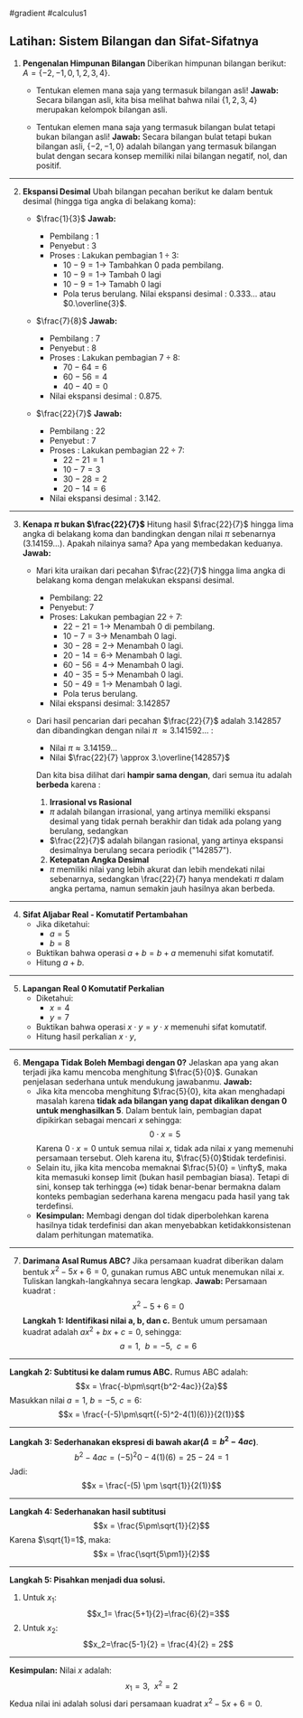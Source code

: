 #gradient #calculus1 

## Latihan: Sistem Bilangan dan Sifat-Sifatnya

1. **Pengenalan Himpunan Bilangan**
   Diberikan himpunan bilangan berikut:
   $A = \{-2,-1,0,1,2,3,4\}$.
   - Tentukan elemen mana saja yang termasuk bilangan asli!
     **Jawab:**
     Secara bilangan asli, kita bisa melihat bahwa nilai $\{1,2,3,4\}$ merupakan kelompok bilangan asli.
     
   - Tentukan elemen mana saja yang termasuk bilangan bulat tetapi bukan bilangan asli! 
     **Jawab:**
     Secara bilangan bulat tetapi bukan bilangan asli, $\{-2,-1,0\}$ adalah bilangan yang termasuk bilangan bulat dengan secara konsep memiliki nilai bilangan negatif, nol, dan positif.

___

2. **Ekspansi Desimal**
   Ubah bilangan pecahan berikut ke dalam bentuk desimal (hingga tiga angka di belakang koma):
   - $\frac{1}{3}$
     **Jawab:** 
     - Pembilang : 1
     - Penyebut : 3
     - Proses :
       Lakukan pembagian $1 \div 3$: 
	    - $10 - 9 = 1 \rightarrow$ Tambahkan $0$ pada pembilang. 
	    - $10 - 9 = 1 \rightarrow$ Tambah 0 lagi
	    - $10-9 = 1 \rightarrow$ Tamabh 0 lagi
	    - Pola terus berulang.
     Nilai ekspansi desimal : $0.333\dots$ atau $0.\overline{3}$.
     
   - $\frac{7}{8}$
     **Jawab:**
     - Pembilang : 7
     - Penyebut : 8
     - Proses :
       Lakukan pembagian $7 \div 8$:
	     - $70-64 = 6$
	     - $60 - 56 = 4$
	     - $40 - 40 = 0$
     - Nilai ekspansi desimal : $0.875$.
       
   - $\frac{22}{7}$
     **Jawab:**
     - Pembilang : 22
     - Penyebut : 7
     - Proses : 
       Lakukan pembagian $22 \div 7$:
	     - $22 - 21 = 1$
	     - $10 - 7 = 3$
	     - $30 - 28 = 2$
	     - $20-14=6$
     - Nilai ekspansi desimal : $3.142$.

___

3. **Kenapa $\pi$ bukan $\frac{22}{7}$**
   Hitung hasil $\frac{22}{7}$ hingga lima angka di belakang koma dan bandingkan dengan nilai $\pi$ sebenarnya ($3.14159\dots$). Apakah nilainya sama? Apa yang membedakan keduanya.
	**Jawab:**
	- Mari kita uraikan dari pecahan $\frac{22}{7}$ hingga lima angka di belakang koma dengan melakukan ekspansi desimal.
		- Pembilang: $22$
		- Penyebut: $7$
		- Proses:
		  Lakukan pembagian $22 \div 7$:
		  - $22 - 21 = 1 \rightarrow$ Menambah 0 di pembilang.
		  - $10 - 7 = 3 \rightarrow$ Menambah 0 lagi.
		  - $30 - 28 = 2\rightarrow$ Menambah 0 lagi.
		  - $20 - 14 = 6 \rightarrow$ Menambah 0 lagi.
		  - $60 - 56 = 4 \rightarrow$ Menambah 0 lagi.
		  - $40 - 35=5 \rightarrow$ Menambah 0 lagi.
		  - $50-49=1 \rightarrow$ Menambah 0 lagi.
		  - Pola terus berulang.
		- Nilai ekspansi desimal: $3.142857$
	- Dari hasil pencarian dari pecahan $\frac{22}{7}$ adalah $3.142857$ dan dibandingkan dengan nilai $\pi$ $\approx 3.141592\dots$ :
		- Nilai $\pi \approx 3.14159\dots$
		- Nilai $\frac{22}{7} \approx 3.\overline{142857}$
	  
	  Dan kita bisa dilihat dari **hampir sama dengan**, dari semua itu adalah **berbeda** karena :
	  1. **Irrasional vs Rasional**
	    - $\pi$ adalah bilangan irrasional, yang artinya memiliki ekspansi desimal yang tidak pernah berakhir dan tidak ada polang yang berulang, sedangkan
		- $\frac{22}{7}$ adalah bilangan rasional, yang artinya ekspansi desimalnya berulang secara periodik ("$142857$").
	  2. **Ketepatan Angka Desimal**
		- $\pi$ memiliki nilai yang lebih akurat dan lebih mendekati nilai sebenarnya, sedangkan \frac{22}{7} hanya mendekati $\pi$ dalam angka pertama, namun semakin jauh hasilnya akan berbeda.
	
		    

___

4. **Sifat Aljabar Real - Komutatif Pertambahan**
   - Jika diketahui:
	   - $a = 5$
	   - $b = 8$
	- Buktikan bahwa operasi $a + b = b + a$ memenuhi sifat komutatif.
	- Hitung $a + b$.

___

5. **Lapangan Real 0 Komutatif Perkalian**
   - Diketahui:
		- $x=4$
		- $y=7$
	- Buktikan bahwa operasi $x \cdot y = y \cdot x$ memenuhi sifat komutatif.
	- Hitung hasil perkalian $x \cdot y$,


___

6. **Mengapa Tidak Boleh Membagi dengan 0?**
   Jelaskan apa yang akan terjadi jika kamu mencoba menghitung $\frac{5}{0}$. Gunakan penjelasan sederhana untuk mendukung jawabanmu.
   **Jawab:**
   - Jika kita mencoba menghitung $\frac{5}{0}, kita akan menghadapi masalah karena **tidak ada bilangan yang dapat dikalikan dengan 0 untuk menghasilkan 5**. Dalam bentuk lain, pembagian dapat dipikirkan sebagai mencari $x$ sehingga: $$0 \cdot x = 5$$
     Karena $0 \cdot x = 0$ untuk semua nilai $x$, tidak ada nilai $x$ yang memenuhi persamaan tersebut. Oleh karena itu, $\frac{5}{0}$tidak terdefinisi.
   - Selain itu, jika kita mencoba memaknai $\frac{5}{0} = \infty$, maka kita memasuki konsep limit (bukan hasil pembagian biasa). Tetapi di sini, konsep tak terhingga ($\infty$) tidak benar-benar bermakna dalam konteks pembagian sederhana karena mengacu pada hasil yang tak terdefinsi.  
   - **Kesimpulan:** Membagi dengan dol tidak diperbolehkan karena hasilnya tidak terdefinisi dan akan menyebabkan ketidakkonsistenan dalam perhitungan matematika.

___

7. **Darimana Asal Rumus ABC?**
   Jika persamaan kuadrat diberikan dalam bentuk $x^2 - 5x + 6 = 0$, gunakan rumus ABC untuk menemukan nilai $x$. Tuliskan langkah-langkahnya secara lengkap.
   **Jawab:**
   Persamaan kuadrat : $$x^2 - 5 + 6 = 0$$
   **Langkah 1: Identifikasi nilai a, b, dan c.**
   Bentuk umum persamaan kuadrat adalah $ax^2+bx+c=0$, sehingga: $$a = 1, \ \ b = -5, \ \ c = 6$$
___

   **Langkah 2: Subtitusi ke dalam rumus ABC.**
   Rumus ABC adalah: $$x = \frac{-b\pm\sqrt{b^2-4ac}}{2a}$$
   Masukkan nilai $a = 1,\ b= -5, \ c = 6$: $$x = \frac{-(-5)\pm\sqrt{(-5)^2-4(1)(6)}}{2(1)}$$

___


   **Langkah 3: Sederhanakan ekspresi di bawah akar($\Delta = b^2-4ac$)**. $$b^2 - 4ac = (-5)^2 0- 4(1)(6)=25-24 = 1$$
   Jadi: $$x = \frac{-(5) \pm \sqrt{1}}{2(1)}$$

___


   **Langkah 4: Sederhanakan hasil subtitusi**
   $$x = \frac{5\pm\sqrt{1}}{2}$$
   Karena $\sqrt{1}=1$, maka: $$x = \frac{\sqrt{5\pm1}}{2}$$

___


   **Langkah 5: Pisahkan menjadi dua solusi.**
   1. Untuk $x_1$: $$x_1= \frac{5+1}{2}=\frac{6}{2}=3$$
   2. Untuk $x_2$: $$x_2=\frac{5-1}{2} = \frac{4}{2} = 2$$

___

**Kesimpulan:**
Nilai $x$ adalah: $$x_1 = 3, \ \ x^2 = 2$$
Kedua nilai ini adalah solusi dari persamaan kuadrat $x^2-5x+6=0$.